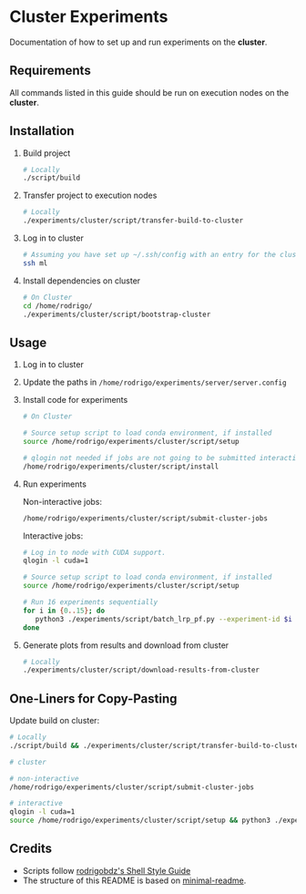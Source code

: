 # Cluster Experiments

Documentation of how to set up and run experiments on the **cluster**.

## Requirements

All commands listed in this guide should be run on execution nodes on the **cluster**.

## Installation

1. Build project

   ```sh
   # Locally
   ./script/build
   ```

1. Transfer project to execution nodes

   ```sh
   # Locally
   ./experiments/cluster/script/transfer-build-to-cluster
   ```

1. Log in to cluster

   ```sh
   # Assuming you have set up ~/.ssh/config with an entry for the cluster with HostName 'ml'
   ssh ml
   ```

1. Install dependencies on cluster

   ```sh
   # On Cluster
   cd /home/rodrigo/
   ./experiments/cluster/script/bootstrap-cluster
   ```

## Usage

1. Log in to cluster

1. Update the paths in `/home/rodrigo/experiments/server/server.config`

1. Install code for experiments

   ```sh
   # On Cluster

   # Source setup script to load conda environment, if installed
   source /home/rodrigo/experiments/cluster/script/setup

   # qlogin not needed if jobs are not going to be submitted interactively
   /home/rodrigo/experiments/cluster/script/install
   ```

1. Run experiments

   Non-interactive jobs:

   ```sh
   /home/rodrigo/experiments/cluster/script/submit-cluster-jobs
   ```

   Interactive jobs:

   ```sh
   # Log in to node with CUDA support.
   qlogin -l cuda=1

   # Source setup script to load conda environment, if installed
   source /home/rodrigo/experiments/cluster/script/setup

   # Run 16 experiments sequentially
   for i in {0..15}; do
      python3 ./experiments/script/batch_lrp_pf.py --experiment-id $i --config-file ./experiments/cluster/cluster.config
   done
   ```

1. Generate plots from results and download from cluster

   ```sh
   # Locally
   ./experiments/cluster/script/download-results-from-cluster
   ```

## One-Liners for Copy-Pasting

Update build on cluster:

```sh
# Locally
./script/build && ./experiments/cluster/script/transfer-build-to-cluster && ssh ml 'source /home/rodrigo/experiments/cluster/script/setup && /home/rodrigo/experiments/cluster/script/install' && ssh ml

# cluster

# non-interactive
/home/rodrigo/experiments/cluster/script/submit-cluster-jobs

# interactive
qlogin -l cuda=1
source /home/rodrigo/experiments/cluster/script/setup && python3 ./experiments/script/batch_lrp_pf.py --experiment-id 0 --config-file ./experiments/cluster/cluster.config
```

## Credits

- Scripts follow [rodrigobdz's Shell Style Guide](https://github.com/rodrigobdz/styleguide-sh)
- The structure of this README is based on [minimal-readme](https://github.com/rodrigobdz/minimal-readme).
